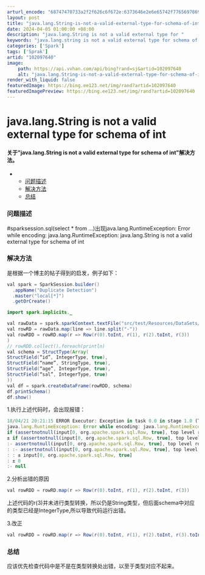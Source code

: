 ```yaml
---
arturl_encode: "68747470733a2f2f626c6f672e:6373646e2e6e65742f77656978696e5f34313833313839302f:61727469636c652f64657461696c732f313032303937363430"
layout: post
title: "java.lang.String-is-not-a-valid-external-type-for-schema-of-int"
date: 2024-04-05 01:00:00 +08:00
description: "java.lang.String is not a valid external type for "
keywords: "java.lang.string is not a valid external type for schema of int"
categories: ['Spark']
tags: ['Sprak']
artid: "102097640"
image:
    path: https://api.vvhan.com/api/bing?rand=sj&artid=102097640
    alt: "java.lang.String-is-not-a-valid-external-type-for-schema-of-int"
render_with_liquid: false
featuredImage: https://bing.ee123.net/img/rand?artid=102097640
featuredImagePreview: https://bing.ee123.net/img/rand?artid=102097640
---
```


# java.lang.String is not a valid external type for schema of int

#### 关于"java.lang.String is not a valid external type for schema of int"解决方法。

* + [问题描述](#_3)
  + [解决方法](#_5)
  + [总结](#_57)

### 问题描述

#sparksession.sql(select * from …)出现java.lang.RuntimeException: Error while encoding: java.lang.RuntimeException: java.lang.String is not a valid external type for schema of int

### 解决方法

是根据一个博主的帖子得到的启发，例子如下：

```java
val spark = SparkSession.builder()
  .appName("Duplicate Detection")
  .master("local[*]")
  .getOrCreate()

import spark.implicits._

val rawData = spark.sparkContext.textFile("src/test/Resources/DataSets/Emp.txt")
val rowRD = rawData.map(line => line.split("-"))
val rowRDD = rowRD.map(r => Row(r(0).toInt, r(1), r(2).toInt, r(3))
)
// rowRDD.collect().foreach(println)
val schema = StructType(Array(
StructField(“id”, IntegerType, true),
StructField(“name”, StringType, true),
StructField(“age”, IntegerType, true),
StructField(“sal”, IntegerType, true)
))
val df = spark.createDataFrame(rowRDD, schema)
df.printSchema()
df.show()

```

1.执行上述代码时，会出现报错：

```javascript
18/04/21 20:21:15 ERROR Executor: Exception in task 0.0 in stage 1.0 (TID 2)
java.lang.RuntimeException: Error while encoding: java.lang.RuntimeException: java.lang.String is not a valid external type for schema of int
if (assertnotnull(input[0, org.apache.spark.sql.Row, true], top level row object).isNullAt) null else validateexternaltype(getexternalrowfield(assertnotnull(input[0, org.apache.spark.sql.Row, true], top level row object), 0, id), IntegerType) AS id#0
± if (assertnotnull(input[0, org.apache.spark.sql.Row, true], top level row object).isNullAt) null else validateexternaltype(getexternalrowfield(assertnotnull(input[0, org.apache.spark.sql.Row, true], top level row object), 0, id), IntegerType)
:- assertnotnull(input[0, org.apache.spark.sql.Row, true], top level row object).isNullAt
: :- assertnotnull(input[0, org.apache.spark.sql.Row, true], top level row object)
: : ± input[0, org.apache.spark.sql.Row, true]
: ± 0
:- null

```

2.分析出错的原因

```java
val rowRDD = rowRD.map(r => Row(r(0).toInt, r(1), r(2).toInt, r(3))

```

上述代码的r(3)并未进行类型转换，所以仍是String类型，但后面schema中对应的类型已经是IntegerType,所以导致代码运行出错。

3.改正

```java
val rowRDD = rowRD.map(r => Row(r(0).toInt, r(1), r(2).toInt, r(3).toInt)

```

### 总结

应该优先检查代码中是不是在类型转换处出错，以至于类型对应不起来。